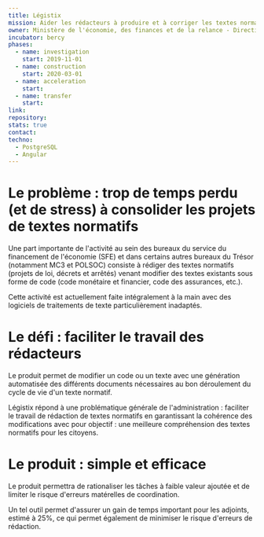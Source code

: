 ```yaml
---
title: Légistix
mission: Aider les rédacteurs à produire et à corriger les textes normatifs
owner: Ministère de l'économie, des finances et de la relance - Direction générale du Trésor (DG Trésor)
incubator: bercy
phases:
  - name: investigation
    start: 2019-11-01
  - name: construction
    start: 2020-03-01
  - name: acceleration
    start: 
  - name: transfer
    start: 
link: 
repository: 
stats: true
contact: 
techno:
  - PostgreSQL
  - Angular
---
```


# Le problème : trop de temps perdu (et de stress) à consolider les projets de textes normatifs

Une part importante de l'activité au sein des bureaux du service du financement de l'économie (SFE)
et dans certains autres bureaux du Trésor (notamment MC3 et POLSOC) consiste à rédiger des textes normatifs
(projets de loi, décrets et arrêtés) venant modifier des textes existants sous forme de code
(code monétaire et financier, code des assurances, etc.).

Cette activité est actuellement faite intégralement à la main avec des logiciels de traitements de texte
particulièrement inadaptés.

# Le défi : faciliter le travail des rédacteurs

Le produit permet de modifier un code ou un texte avec une génération automatisée des différents documents
nécessaires au bon déroulement du cycle de vie d'un texte normatif.

Légistix répond à une problématique générale de l'administration : faciliter le travail de rédaction de textes
normatifs en garantissant la cohérence des modifications avec pour objectif : une meilleure compréhension
des textes normatifs pour les citoyens.

# Le produit : simple et efficace

Le produit permettra de rationaliser les tâches à faible valeur ajoutée et de limiter le risque d'erreurs
matérelles de coordination.

Un tel outil permet d'assurer un gain de temps important pour les adjoints, estimé à 25%, ce qui
permet également de minimiser le risque d'erreurs de rédaction.